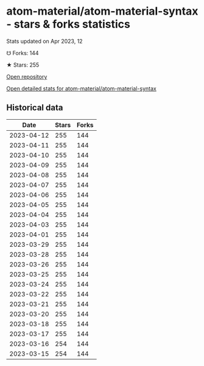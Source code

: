 # atom-material/atom-material-syntax - stars & forks statistics

Stats updated on Apr 2023, 12

☋ Forks: 144

★ Stars: 255

[Open repository](https://github.com/atom-material/atom-material-syntax)

[Open detailed stats for atom-material/atom-material-syntax](https://reviewgithub.com/rep/atom-material/atom-material-syntax)

## Historical data
| Date | Stars | Forks |
|------|-------|-------|
| 2023-04-12 | 255 | 144 | 
| 2023-04-11 | 255 | 144 | 
| 2023-04-10 | 255 | 144 | 
| 2023-04-09 | 255 | 144 | 
| 2023-04-08 | 255 | 144 | 
| 2023-04-07 | 255 | 144 | 
| 2023-04-06 | 255 | 144 | 
| 2023-04-05 | 255 | 144 | 
| 2023-04-04 | 255 | 144 | 
| 2023-04-03 | 255 | 144 | 
| 2023-04-01 | 255 | 144 | 
| 2023-03-29 | 255 | 144 | 
| 2023-03-28 | 255 | 144 | 
| 2023-03-26 | 255 | 144 | 
| 2023-03-25 | 255 | 144 | 
| 2023-03-24 | 255 | 144 | 
| 2023-03-22 | 255 | 144 | 
| 2023-03-21 | 255 | 144 | 
| 2023-03-20 | 255 | 144 | 
| 2023-03-18 | 255 | 144 | 
| 2023-03-17 | 255 | 144 | 
| 2023-03-16 | 254 | 144 | 
| 2023-03-15 | 254 | 144 | 

